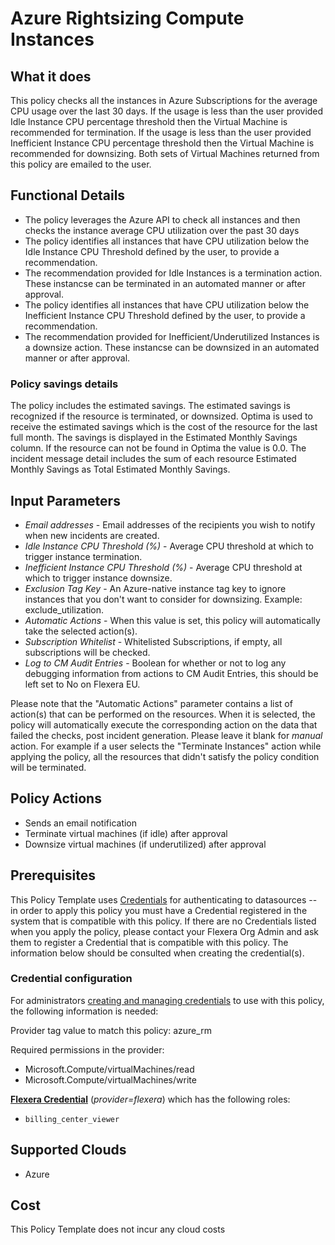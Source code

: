 # Azure Rightsizing Compute Instances

## What it does

This policy checks all the instances in Azure Subscriptions for the average CPU usage over the last 30 days. If the usage is less than the user provided Idle Instance CPU percentage threshold then the Virtual Machine is recommended for termination. If the usage is less than the user provided Inefficient Instance CPU percentage threshold then the Virtual Machine is recommended for downsizing. Both sets of Virtual Machines returned from this policy are emailed to the user.

## Functional Details

- The policy leverages the Azure API to check all instances and then checks the instance average CPU utilization over the past 30 days
- The policy identifies all instances that have CPU utilization below the Idle Instance CPU Threshold defined by the user, to provide a recommendation.
- The recommendation provided for Idle Instances is a termination action. These instancse can be terminated in an automated manner or after approval.
- The policy identifies all instances that have CPU utilization below the Inefficient Instance CPU Threshold defined by the user, to provide a recommendation.
- The recommendation provided for Inefficient/Underutilized Instances is a downsize action. These instancse can be downsized in an automated manner or after approval.

### Policy savings details

The policy includes the estimated savings. The estimated savings is recognized if the resource is terminated, or downsized. Optima is used to receive the estimated savings which is the cost of the resource for the last full month. The savings is displayed in the Estimated Monthly Savings column. If the resource can not be found in Optima the value is 0.0. The incident message detail includes the sum of each resource Estimated Monthly Savings as Total Estimated Monthly Savings.

## Input Parameters

- *Email addresses* - Email addresses of the recipients you wish to notify when new incidents are created.
- *Idle Instance CPU Threshold (%)* - Average CPU threshold at which to trigger instance termination.
- *Inefficient Instance CPU Threshold (%)* - Average CPU threshold at which to trigger instance downsize.
- *Exclusion Tag Key* - An Azure-native instance tag key to ignore instances that you don't want to consider for downsizing. Example: exclude_utilization.
- *Automatic Actions* - When this value is set, this policy will automatically take the selected action(s).
- *Subscription Whitelist* - Whitelisted Subscriptions, if empty, all subscriptions will be checked.
- *Log to CM Audit Entries* - Boolean for whether or not to log any debugging information from actions to CM Audit Entries, this should be left set to No on Flexera EU.

Please note that the "Automatic Actions" parameter contains a list of action(s) that can be performed on the resources. When it is selected, the policy will automatically execute the corresponding action on the data that failed the checks, post incident generation. Please leave it blank for *manual* action.
For example if a user selects the "Terminate Instances" action while applying the policy, all the resources that didn't satisfy the policy condition will be terminated.

## Policy Actions

- Sends an email notification
- Terminate virtual machines (if idle) after approval
- Downsize virtual machines (if underutilized) after approval

## Prerequisites

This Policy Template uses [Credentials](https://docs.flexera.com/flexera/EN/Automation/ManagingCredentialsExternal.htm) for authenticating to datasources -- in order to apply this policy you must have a Credential registered in the system that is compatible with this policy. If there are no Credentials listed when you apply the policy, please contact your Flexera Org Admin and ask them to register a Credential that is compatible with this policy. The information below should be consulted when creating the credential(s).

### Credential configuration

For administrators [creating and managing credentials](https://docs.flexera.com/flexera/EN/Automation/ManagingCredentialsExternal.htm) to use with this policy, the following information is needed:

Provider tag value to match this policy: azure_rm

Required permissions in the provider:

- Microsoft.Compute/virtualMachines/read
- Microsoft.Compute/virtualMachines/write

[**Flexera Credential**](https://docs.flexera.com/flexera/EN/Automation/ProviderCredentials.htm) (*provider=flexera*) which has the following roles:
  - `billing_center_viewer`

## Supported Clouds

- Azure

## Cost

This Policy Template does not incur any cloud costs

